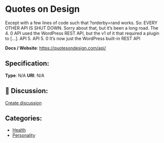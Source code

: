 # Quotes on Design


Except with a few lines of code such that ?orderby=rand works. So: EVERY OTHER API IS SHUT DOWN. Sorry about that, but it’s been a long road. The 4. 0 API used the WordPress REST API, but the v1 of it that required a plugin to […].  API 5. API 5. 0 It’s now just the WordPress built-in REST API

**Docs / Website**: https://quotesondesign.com/api/

## Specification:
**Type**:  N/A 
**URI**:  N/A 

## 💬 Discussion:
[Create discussion](https://github.com/apis-list/apis-list/discussions/new)

## Categories:
- [Health](https://github.com/apis-list/apis-list#health)
- [Personality](https://github.com/apis-list/apis-list#personality)




